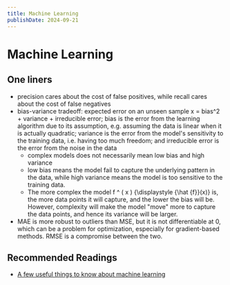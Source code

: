 ```yaml
---
title: Machine Learning
publishDate: 2024-09-21
---
```


# Machine Learning

## One liners

- precision cares about the cost of false positives, while recall cares about the cost of false negatives
- bias-variance tradeoff: expected error on an unseen sample x = bias^2 + variance + irreducible error; bias is the error from the learning algorithm due to its assumption, e.g. assuming the data is linear when it is actually quadratic; variance is the error from the model's sensitivity to the training data, i.e. having too much freedom; and irreducible error is the error from the noise in the data
  - complex models does not necessarily mean low bias and high variance
  - low bias means the model fail to capture the underlying pattern in the data, while high variance means the model is too sensitive to the training data.
  - The more complex the model f ^ ( x ) {\displaystyle {\hat {f}}(x)} is, the more data points it will capture, and the lower the bias will be. However, complexity will make the model "move" more to capture the data points, and hence its variance will be larger.
- MAE is more robust to outliers than MSE, but it is not differentiable at 0, which can be a problem for optimization, especially for gradient-based methods. RMSE is a compromise between the two.

## Recommended Readings

- [A few useful things to know about machine learning](https://dl.acm.org/doi/pdf/10.1145/2347736.2347755)
